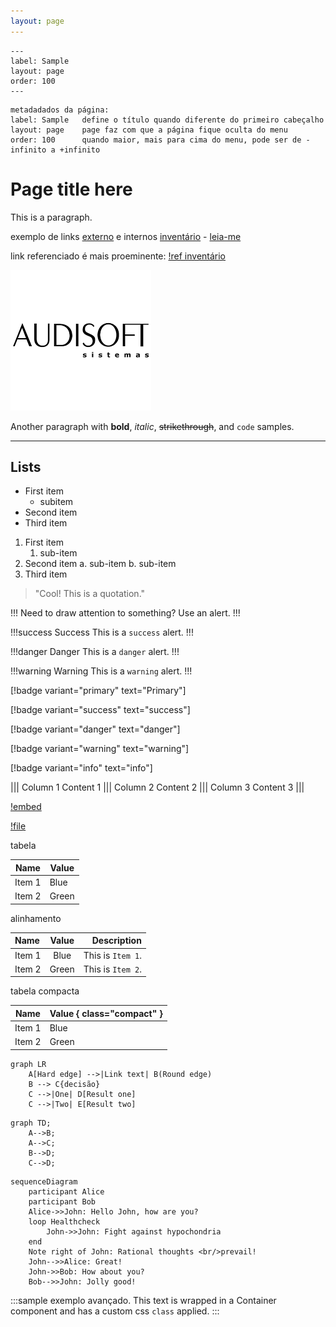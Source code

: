 ```yaml
---
layout: page
---
```


```
---
label: Sample
layout: page
order: 100
---
```

```
metadadados da página:
label: Sample   define o título quando diferente do primeiro cabeçalho
layout: page    page faz com que a página fique oculta do menu
order: 100      quando maior, mais para cima do menu, pode ser de -infinito a +infinito
```

# Page title here

This is a paragraph.

exemplo de links [externo](https://example.com) e internos [inventário](Estoque/inventario-de-mercadorias.md) - [leia-me](README.md)

link referenciado é mais proeminente:
[!ref inventário](Estoque/inventario-de-mercadorias.md)

![Your logo](assets/logo.png)


Another paragraph with **bold**, _italic_, ~~strikethrough~~, and `code` samples.

---

## Lists

- First item
    - subitem
- Second item
- Third item

1. First item
    1. sub-item
2. Second item
    a. sub-item
    b. sub-item
3. Third item

> "Cool! This is a quotation."

!!!
Need to draw attention to something? Use an alert.
!!!

!!!success Success
This is a `success` alert.
!!!

!!!danger Danger
This is a `danger` alert.
!!!

!!!warning Warning
This is a `warning` alert.
!!!

[!badge variant="primary" text="Primary"]

[!badge variant="success" text="success"]

[!badge variant="danger" text="danger"]

[!badge variant="warning" text="warning"]

[!badge variant="info" text="info"]


||| Column 1
Content 1
||| Column 2
Content 2
||| Column 3
Content 3
|||


[!embed](https://www.youtube.com/embed/C0DPdy98e4c)


[!file](/static/exemplo.txt)

tabela

Name   | Value
---    | ---
Item 1 | Blue
Item 2 | Green

alinhamento

Name   | Value | Description
:---   | :---: | ---:
Item 1 | Blue  | This is `Item 1`.
Item 2 | Green | This is `Item 2`.

tabela compacta

Name   | Value { class="compact" }
---    | ---
Item 1 | Blue
Item 2 | Green


```mermaid
graph LR
    A[Hard edge] -->|Link text| B(Round edge)
    B --> C{decisão}
    C -->|One| D[Result one]
    C -->|Two| E[Result two]
```

```mermaid
graph TD;
    A-->B;
    A-->C;
    B-->D;
    C-->D;
```

```mermaid
sequenceDiagram
    participant Alice
    participant Bob
    Alice->>John: Hello John, how are you?
    loop Healthcheck
        John->>John: Fight against hypochondria
    end
    Note right of John: Rational thoughts <br/>prevail!
    John-->>Alice: Great!
    John->>Bob: How about you?
    Bob-->>John: Jolly good!
```

<style>
    .sample {
        text-align: center;
        color: #1956AF;
        border-radius: 10px;
        background-color: #E1EDFF;
        border: 1px solid #1956AF;
        padding-top: 20px;
        margin-bottom: 20px;
    }
</style>
:::sample
exemplo avançado.
This text is wrapped in a Container component and has a custom css `class` applied.
:::